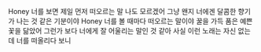 Honey
너를 보면 제일 먼저 떠오르는 말
나도 모르겠어 그냥 왠지 너에겐
달콤한 향기가 나는 것 같은 기분이야
Honey
너를 볼 때마다 떠오르는 말이야
꿀을 가득 품은 예쁜 꽃을 닮았어
그런가 보다
너에게 잘 어울리는 말인 것 같아
사실 이런 노래는 자신 없는데 너를 떠올리다 보니